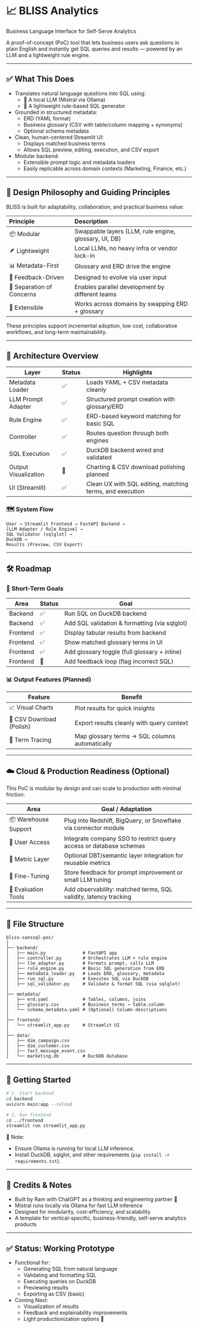 
# 📈 BLISS Analytics

Business Language Interface for Self-Serve Analytics

A proof-of-concept (PoC) tool that lets business users ask questions in plain English and instantly get SQL queries and results — powered by an LLM and a lightweight rule engine.

---

## ✅ What This Does

- Translates natural language questions into SQL using:
  - 🤖 A local LLM (Mistral via Ollama)
  - 🧠 A lightweight rule-based SQL generator
- Grounded in structured metadata:
  - ERD (YAML format)
  - Business glossary (CSV with table/column mapping + synonyms)
  - Optional schema metadata
- Clean, human-centered Streamlit UI:
  - Displays matched business terms
  - Allows SQL preview, editing, execution, and CSV export
- Modular backend:
  - Extensible prompt logic and metadata loaders
  - Easily replicable across domain contexts (Marketing, Finance, etc.)

---

## 📐 Design Philosophy and Guiding Principles

BLISS is built for adaptability, collaboration, and practical business value:

| Principle | Description |
|:---------|:------------|
| 📦 Modular | Swappable layers (LLM, rule engine, glossary, UI, DB) |
| 🪶 Lightweight | Local LLMs, no heavy infra or vendor lock-in |
| 📊 Metadata-First | Glossary and ERD drive the engine |
| 🔁 Feedback-Driven | Designed to evolve via user input |
| 🔐 Separation of Concerns | Enables parallel development by different teams |
| 🧩 Extensible | Works across domains by swapping ERD + glossary |

These principles support incremental adoption, low cost, collaborative workflows, and long-term maintainability.

---

## 🧱 Architecture Overview

| Layer                | Status | Highlights |
|---------------------|--------|------------|
| Metadata Loader     | ✅     | Loads YAML + CSV metadata cleanly |
| LLM Prompt Adapter  | ✅     | Structured prompt creation with glossary/ERD |
| Rule Engine         | ✅     | ERD-based keyword matching for basic SQL |
| Controller          | ✅     | Routes question through both engines |
| SQL Execution       | ✅     | DuckDB backend wired and validated |
| Output Visualization| 🔲     | Charting & CSV download polishing planned |
| UI (Streamlit)      | ✅     | Clean UX with SQL editing, matching terms, and execution |

### 🗺️ System Flow

```
User → Streamlit Frontend → FastAPI Backend → 
[LLM Adapter / Rule Engine] →
SQL Validator (sqlglot) →
DuckDB →
Results (Preview, CSV Export)
```

---

## 🛠️ Roadmap

### 🎯 Short-Term Goals

| Area     | Status | Goal |
|----------|--------|------|
| Backend  | ✅     | Run SQL on DuckDB backend |
| Backend  | ✅     | Add SQL validation & formatting (via sqlglot) |
| Frontend | ✅     | Display tabular results from backend |
| Frontend | ✅     | Show matched glossary terms in UI |
| Frontend | ✅     | Add glossary toggle (full glossary + inline) |
| Frontend | 🔲     | Add feedback loop (flag incorrect SQL) |

### 📊 Output Features (Planned)

| Feature         | Benefit |
|----------------|---------|
| 📈 Visual Charts | Plot results for quick insights |
| 📁 CSV Download (Polish) | Export results cleanly with query context |
| 🧠 Term Tracing | Map glossary terms → SQL columns automatically |

---

## ☁️ Cloud & Production Readiness (Optional)

This PoC is modular by design and can scale to production with minimal friction:

| Area              | Goal / Adaptation                                                                 |
|-------------------|-----------------------------------------------------------------------------------|
| 📦 Warehouse Support | Plug into Redshift, BigQuery, or Snowflake via connector module |
| 🔐 User Access     | Integrate company SSO to restrict query access or database schemas |
| 🧩 Metric Layer    | Optional DBT/semantic layer integration for reusable metrics |
| 🧠 Fine-Tuning     | Store feedback for prompt improvement or small LLM tuning |
| 🧪 Evaluation Tools | Add observability: matched terms, SQL validity, latency tracking |

---

## 📁 File Structure

```
bliss-sanssql-poc/
│
├── backend/
│   ├── main.py              # FastAPI app
│   ├── controller.py        # Orchestrates LLM + rule engine
│   ├── llm_adapter.py       # Formats prompt, calls LLM
│   ├── rule_engine.py       # Basic SQL generation from ERD
│   ├── metadata_loader.py   # Loads ERD, glossary, metadata
│   ├── run_sql.py           # Executes SQL via DuckDB
│   ├── sql_validator.py     # Validate & format SQL (via sqlglot)
│
├── metadata/
│   ├── erd.yaml             # Tables, columns, joins
│   ├── glossary.csv         # Business terms → table.column
│   └── schema_metadata.yaml # (Optional) Column descriptions
│
├── frontend/
│   └── streamlit_app.py     # Streamlit UI
│
├── data/
│   ├── dim_campaign.csv
│   ├── dim_customer.csv
│   ├── fact_message_event.csv
│   └── marketing.db         # DuckDB database
```

---

## 🚀 Getting Started

```bash
# 1. Start backend
cd backend
uvicorn main:app --reload

# 2. Run frontend
cd ../frontend
streamlit run streamlit_app.py
```

🔔 Note:  
- Ensure Ollama is running for local LLM inference.  
- Install DuckDB, sqlglot, and other requirements (`pip install -r requirements.txt`).

---

## 🙌 Credits & Notes

- Built by Ram with ChatGPT as a thinking and engineering partner 💬
- Mistral runs locally via Ollama for fast LLM inference
- Designed for modularity, cost-efficiency, and scalability
- A template for vertical-specific, business-friendly, self-serve analytics products

---

## ✅ Status: Working Prototype

- Functional for:
  - Generating SQL from natural language
  - Validating and formatting SQL
  - Executing queries on DuckDB
  - Previewing results
  - Exporting as CSV (basic)
- Coming Next:
  - Visualization of results
  - Feedback and explainability improvements
  - Light productionization options 🚀
